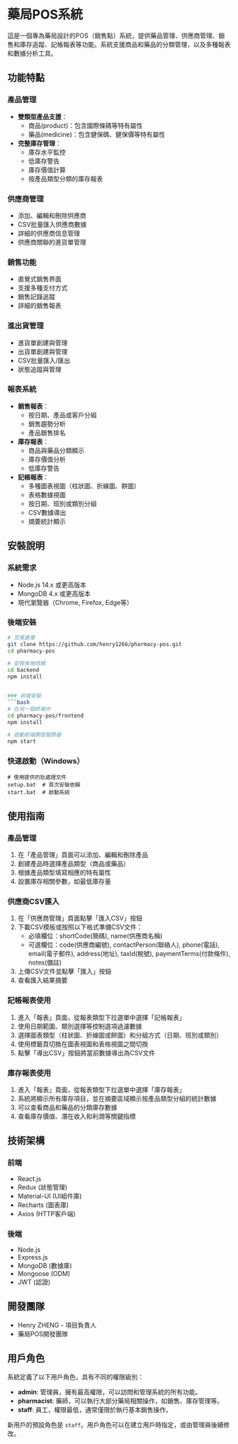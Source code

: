 # 藥局POS系統

這是一個專為藥局設計的POS（銷售點）系統，提供藥品管理、供應商管理、銷售和庫存追蹤、記帳報表等功能。系統支援商品和藥品的分類管理，以及多種報表和數據分析工具。

## 功能特點

### 產品管理
- **雙類型產品支援**：
  - 商品(product)：包含國際條碼等特有屬性
  - 藥品(medicine)：包含健保碼、健保價等特有屬性
- **完整庫存管理**：
  - 庫存水平監控
  - 低庫存警告
  - 庫存價值計算
  - 按產品類型分類的庫存報表

### 供應商管理
- 添加、編輯和刪除供應商
- CSV批量匯入供應商數據
- 詳細的供應商信息管理
- 供應商關聯的進貨單管理

### 銷售功能
- 直覺式銷售界面
- 支援多種支付方式
- 銷售記錄追蹤
- 詳細的銷售報表

### 進出貨管理
- 進貨單創建與管理
- 出貨單創建與管理
- CSV批量匯入/匯出
- 狀態追蹤與管理

### 報表系統
- **銷售報表**：
  - 按日期、產品或客戶分組
  - 銷售趨勢分析
  - 產品銷售排名
- **庫存報表**：
  - 商品與藥品分類顯示
  - 庫存價值分析
  - 低庫存警告
- **記帳報表**：
  - 多種圖表視圖（柱狀圖、折線圖、餅圖）
  - 表格數據視圖
  - 按日期、班別或類別分組
  - CSV數據導出
  - 摘要統計顯示

## 安裝說明

### 系統需求
- Node.js 14.x 或更高版本
- MongoDB 4.x 或更高版本
- 現代瀏覽器（Chrome, Firefox, Edge等）

### 後端安裝
```bash
# 克隆倉庫
git clone https://github.com/henry1266/pharmacy-pos.git
cd pharmacy-pos

# 安裝後端依賴
cd backend
npm install


### 前端安裝
```bash
# 在另一個終端中
cd pharmacy-pos/frontend
npm install

# 啟動前端開發服務器
npm start
```

### 快速啟動（Windows）
```
# 使用提供的批處理文件
setup.bat  # 首次安裝依賴
start.bat  # 啟動系統
```

## 使用指南

### 產品管理
1. 在「產品管理」頁面可以添加、編輯和刪除產品
2. 創建產品時選擇產品類型（商品或藥品）
3. 根據產品類型填寫相應的特有屬性
4. 設置庫存相關參數，如最低庫存量

### 供應商CSV匯入
1. 在「供應商管理」頁面點擊「匯入CSV」按鈕
2. 下載CSV模板或按照以下格式準備CSV文件：
   - 必填欄位：shortCode(簡碼), name(供應商名稱)
   - 可選欄位：code(供應商編號), contactPerson(聯絡人), phone(電話), email(電子郵件), address(地址), taxId(稅號), paymentTerms(付款條件), notes(備註)
3. 上傳CSV文件並點擊「匯入」按鈕
4. 查看匯入結果摘要

### 記帳報表使用
1. 進入「報表」頁面，從報表類型下拉選單中選擇「記帳報表」
2. 使用日期範圍、類別選擇等控制選項過濾數據
3. 選擇圖表類型（柱狀圖、折線圖或餅圖）和分組方式（日期、班別或類別）
4. 使用標籤頁切換在圖表視圖和表格視圖之間切換
5. 點擊「導出CSV」按鈕將當前數據導出為CSV文件

### 庫存報表使用
1. 進入「報表」頁面，從報表類型下拉選單中選擇「庫存報表」
2. 系統將顯示所有庫存項目，並在摘要區域顯示按產品類型分組的統計數據
3. 可以查看商品和藥品的分類庫存數據
4. 查看庫存價值、潛在收入和利潤等關鍵指標

## 技術架構

### 前端
- React.js
- Redux (狀態管理)
- Material-UI (UI組件庫)
- Recharts (圖表庫)
- Axios (HTTP客戶端)

### 後端
- Node.js
- Express.js
- MongoDB (數據庫)
- Mongoose (ODM)
- JWT (認證)

## 開發團隊

- Henry ZHENG - 項目負責人
- 藥局POS開發團隊

## 用戶角色

系統定義了以下用戶角色，具有不同的權限級別：

*   **admin**: 管理員，擁有最高權限，可以訪問和管理系統的所有功能。
*   **pharmacist**: 藥師，可以執行大部分藥局相關操作，如銷售、庫存管理等。
*   **staff**: 員工，權限最低，通常僅限於執行基本銷售操作。

新用戶的預設角色是 `staff`。用戶角色可以在建立用戶時指定，或由管理員後續修改。
